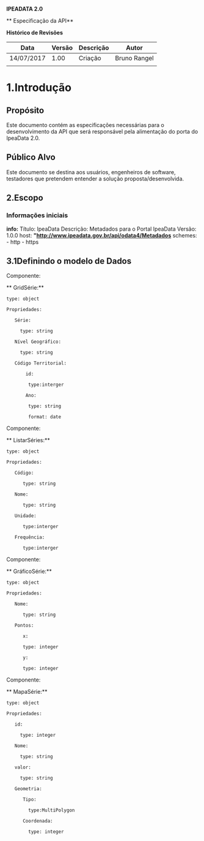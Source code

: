 










**IPEADATA 2.0**

**        Especificação da API**















**Histórico de Revisões**



| **Data** | **Versão** | **Descrição** | **Autor** |
| --- | --- | --- | --- |
| 14/07/2017 | 1.00 | Criação | Bruno Rangel |
|   |   |   |   |





























# 1.Introdução

##  Propósito

Este documento contém as especificações necessárias para o desenvolvimento da API que será responsável pela alimentação do porta do IpeaData 2.0.

## Público Alvo

Este documento se destina aos usuários, engenheiros de software, testadores que pretendem entender a solução proposta/desenvolvida.

## 2.Escopo

### Informações iniciais



**info:**
   Título: IpeaData
   Descrição: Metadados para o Portal IpeaData
   Versão: 1.0.0
   host: **&quot;http://www.ipeadata.gov.br/api/odata4/Metadados**
  schemes:
    - http
    - https





## 3.1Definindo o modelo de Dados



Componente:

**  GridSérie:**

    type: object

    Propriedades:

       Série:

         type: string

       Nível Geográfico:

         type: string

       Código Territorial:

           id:

            type:interger

           Ano:

            type: string

            format: date

 Componente:

**  ListarSéries:**

    type: object

    Propriedades:

       Código:

          type: string

       Nome:

          type: string

       Unidade:

          type:interger

       Frequência:

          type:interger

 Componente:

**  GráficoSérie:**

    type: object

    Propriedades:

       Nome:

          type: string

       Pontos:

          x:

          type: integer

          y:

          type: integer











Componente:

**  MapaSérie:**

    type: object

    Propriedades:

       id:

         type: integer

       Nome:

         type: string

       valor:

         type: string

       Geometria:

          Tipo:

            type:MultiPolygon

          Coordenada:

            type: integer